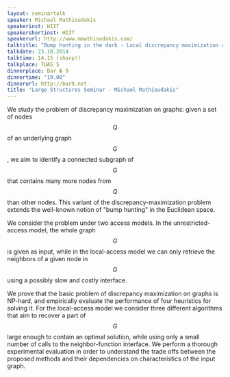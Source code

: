 ```yaml
---
layout: seminartalk
speaker: Michael Mathioudakis
speakerinst: HIIT
speakershortinst: HIIT
speakerurl: http://www.mmathioudakis.com/
talktitle: "Bump hunting in the dark - Local discrepancy maximization on graphs"
talkdate: 23.10.2014
talktime: 14.15 (sharp!)
talkplace: TUAS 5
dinnerplace: Bar № 9
dinnertime: "19.00"
dinnerurl: http://bar9.net
title: "Large Structures Seminar - Michael Mathioudakis"
---
```


We study the problem of discrepancy maximization on graphs:
given a set of nodes $$Q$$ of an underlying graph $$G$$, we aim
to identify a connected subgraph of $$G$$ that contains many
more nodes from $$Q$$ than other nodes. This variant of the
discrepancy-maximization problem extends the well-known
notion of "bump hunting" in the Euclidean space.

We consider the problem under two access models.
In the unrestricted-access model, the whole graph $$G$$ is
given as input, while in the local-access model
we can only retrieve the neighbors of a given node in $$G$$
using a possibly slow and costly interface.

We prove that the basic problem of discrepancy maximization
on graphs is NP-hard, and empirically evaluate the
performance of four heuristics for solving it.
For the local-access model we consider three different
algorithms that aim to recover a part of $$G$$ large enough
to contain an optimal solution, while using only a
small number of calls to the neighbor-function interface.
We perform a thorough experimental evaluation in order to
understand the trade offs between the proposed methods and
their dependencies on characteristics of the input graph.
